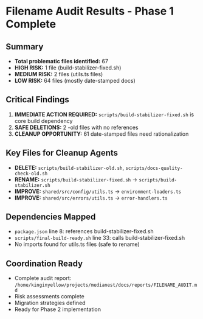 # Filename Audit Results - Phase 1 Complete

## Summary

- **Total problematic files identified:** 67
- **HIGH RISK:** 1 file (build-stabilizer-fixed.sh)
- **MEDIUM RISK:** 2 files (utils.ts files)
- **LOW RISK:** 64 files (mostly date-stamped docs)

## Critical Findings

1. **IMMEDIATE ACTION REQUIRED:** `scripts/build-stabilizer-fixed.sh` is core build dependency
2. **SAFE DELETIONS:** 2 -old files with no references
3. **CLEANUP OPPORTUNITY:** 61 date-stamped files need rationalization

## Key Files for Cleanup Agents

- **DELETE:** `scripts/build-stabilizer-old.sh`, `scripts/docs-quality-check-old.sh`
- **RENAME:** `scripts/build-stabilizer-fixed.sh` → `scripts/build-stabilizer.sh`
- **IMPROVE:** `shared/src/config/utils.ts` → `environment-loaders.ts`
- **IMPROVE:** `shared/src/errors/utils.ts` → `error-handlers.ts`

## Dependencies Mapped

- `package.json` line 8: references build-stabilizer-fixed.sh
- `scripts/final-build-ready.sh` line 33: calls build-stabilizer-fixed.sh
- No imports found for utils.ts files (safe to rename)

## Coordination Ready

- Complete audit report: `/home/kinginyellow/projects/medianest/docs/reports/FILENAME_AUDIT.md`
- Risk assessments complete
- Migration strategies defined
- Ready for Phase 2 implementation
